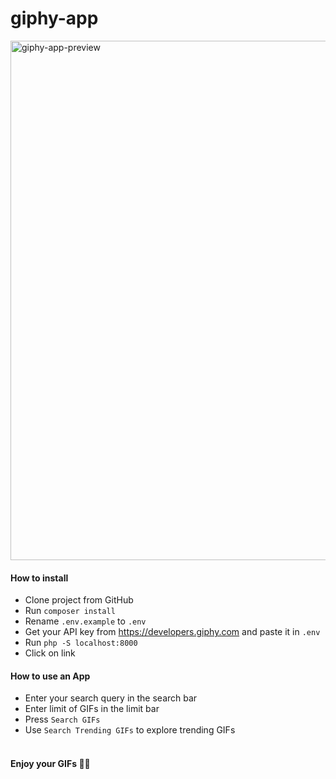 # giphy-app

<img width="831" alt="giphy-app-preview" src="https://user-images.githubusercontent.com/124044988/235323945-192f3872-4293-4a9e-bdba-1ceadaa39bdd.png">

#### How to install

- Clone project from GitHub
- Run `composer install`
- Rename `.env.example` to `.env`
- Get your API key from https://developers.giphy.com and paste it in `.env`
- Run `php -S localhost:8000`
- Click on link

#### How to use an App

- Enter your search query in the search bar
- Enter limit of GIFs in the limit bar
- Press `Search GIFs`
- Use `Search Trending GIFs` to explore trending GIFs <br><br>

#### Enjoy your GIFs 👍🏻